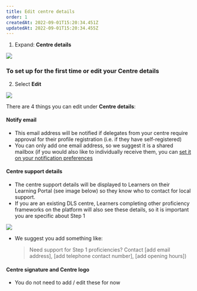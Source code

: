 ```yaml
---
title: Edit centre details
order: 1
createdAt: 2022-09-01T15:20:34.451Z
updatedAt: 2022-09-01T15:20:34.455Z
---
```

1. Expand: **Centre details​**

![](/img/ad-2-03-Edit.jpg)

### To set up for the first time or edit your Centre details

2. Select **Edit** ​

![](/img/ad-2-04-Edit.jpg)

There are 4 things you can edit under **Centre details**:​

#### Notify email​

* This email address will be notified if delegates from your centre require approval for their profile registration (i.e. if they have self-registered) 
* You can only add one email address, so we suggest it is a shared mailbox (if you would also like to individually receive them, you can [set it on your notification preferences](/user-guide/administrator/01-registration/managing-your-account/updating-notification-preferences)

#### Centre support details​

* The centre support details will be displayed to Learners on their Learning Portal (see image below) so they know who to contact for local support. ​
* If you are an existing DLS centre, Learners completing other proficiency frameworks on the platform will also see these details, so it is important you are specific about Step 1​

![](/img/ad-2-05-Edit.jpg)

* We suggest you add something like:​ 

  > Need support for Step 1 proficiencies? Contact \[add email address], \[add telephone contact number], \[add opening hours])​

#### Centre signature and Centre logo​

* You do not need to add / edit these for now​